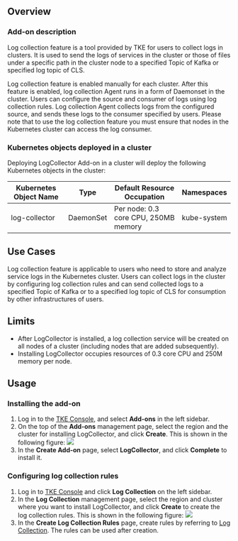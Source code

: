 ## Overview
### Add-on description

Log collection feature is a tool provided by TKE for users to collect logs in clusters. It is used to send the logs of services in the cluster or those of files under a specific path in the cluster node to a specified Topic of Kafka or specified log topic of CLS.

Log collection feature is enabled manually for each cluster. After this feature is enabled, log collection Agent runs in a form of Daemonset in the cluster. Users can configure the source and consumer of logs using log collection rules. Log collection Agent collects logs from the configured source, and sends these logs to the consumer specified by users. Please note that to use the log collection feature you must ensure that nodes in the Kubernetes cluster can access the log consumer.

### Kubernetes objects deployed in a cluster

Deploying LogCollector Add-on in a cluster will deploy the following Kubernetes objects in the cluster:

| Kubernetes Object Name                                | Type                             | Default Resource Occupation | Namespaces |
| -------------- | --------- | ------------------- | ------------ |
| log-collector  | DaemonSet | Per node: 0.3 core CPU, 250MB memory | kube-system  |

## Use Cases

Log collection feature is applicable to users who need to store and analyze service logs in the Kubernetes cluster. Users can collect logs in the cluster by configuring log collection rules and can send collected logs to a specified Topic of Kafka or to a specified log topic of CLS for consumption by other infrastructures of users.

## Limits
- After LogCollector is installed, a log collection service will be created on all nodes of a cluster (including nodes that are added subsequently).
- Installing LogCollector occupies resources of 0.3 core CPU and 250M memory per node.

## Usage

### Installing the add-on
1. Log in to the [TKE Console](https://console.cloud.tencent.com/tke2), and select **Add-ons** in the left sidebar.
2. On the top of the **Add-ons** management page, select the region and the cluster for installing LogCollector, and click **Create**. This is shown in the following figure:
![](https://main.qcloudimg.com/raw/4b7f364107adde29df480403dfe3e43b.png)
3. In the **Create Add-on** page, select **LogCollector**, and click **Complete** to install it.

### Configuring log collection rules
1. Log in to [TKE Console](https://console.cloud.tencent.com/tke2) and click **Log Collection** on the left sidebar.
2. In the **Log Collection** management page, select the region and cluster where you want to install LogCollector, and click **Create** to create the log collection rules. This is shown in the following figure:
![](https://main.qcloudimg.com/raw/47157223647e2d4f0eea5680b7dea989.png)
3. In the **Create Log Collection Rules** page, create rules by referring to [Log Collection](https://intl.cloud.tencent.com/document/product/457/32419). The rules can be used after creation.
